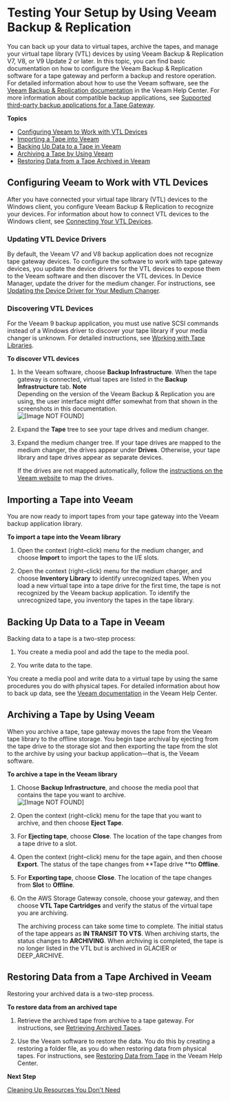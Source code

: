 # Testing Your Setup by Using Veeam Backup & Replication<a name="backup-Veeam"></a>

You can back up your data to virtual tapes, archive the tapes, and manage your virtual tape library \(VTL\) devices by using Veeam Backup & Replication V7, V8, or V9 Update 2 or later\. In this topic, you can find basic documentation on how to configure the Veeam Backup & Replication software for a tape gateway and perform a backup and restore operation\. For detailed information about how to use the Veeam software, see the [Veeam Backup & Replication documentation](http://helpcenter.veeam.com/backup/70/hyperv/working_with_tape_media.html) in the Veeam Help Center\. For more information about compatible backup applications, see [Supported third\-party backup applications for a Tape Gateway](Requirements.md#requirements-backup-sw-for-vtl)\.

**Topics**
+ [Configuring Veeam to Work with VTL Devices](#veeam-configure-software)
+ [Importing a Tape into Veeam](#veeam-Import-tapes)
+ [Backing Up Data to a Tape in Veeam](#veeam-write-data-to-tape)
+ [Archiving a Tape by Using Veeam](#veeam-archive-tape)
+ [Restoring Data from a Tape Archived in Veeam](#veeam-restore-tape)

## Configuring Veeam to Work with VTL Devices<a name="veeam-configure-software"></a>

After you have connected your virtual tape library \(VTL\) devices to the Windows client, you configure Veeam Backup & Replication to recognize your devices\. For information about how to connect VTL devices to the Windows client, see [Connecting Your VTL Devices](GettingStarted-create-tape-gateway.md#GettingStartedAccessTapesVTL)\.

### Updating VTL Device Drivers<a name="veeam-update-driver"></a>

By default, the Veeam V7 and V8 backup application does not recognize tape gateway devices\. To configure the software to work with tape gateway devices, you update the device drivers for the VTL devices to expose them to the Veeam software and then discover the VTL devices\. In Device Manager, update the driver for the medium changer\. For instructions, see [Updating the Device Driver for Your Medium Changer](resource_vtl-devices.md#update-vtl-device-driver)\.

### Discovering VTL Devices<a name="veeam-dicorver-tapes"></a>

For the Veeam 9 backup application, you must use native SCSI commands instead of a Windows driver to discover your tape library if your media changer is unknown\. For detailed instructions, see [Working with Tape Libraries](https://helpcenter.veeam.com/backup/vsphere/managing_library.html)\.

**To discover VTL devices**

1. In the Veeam software, choose **Backup Infrastructure**\. When the tape gateway is connected, virtual tapes are listed in the **Backup Infrastructure** tab\.
**Note**  
Depending on the version of the Veeam Backup & Replication you are using, the user interface might differ somewhat from that shown in the screenshots in this documentation\.  
![\[Image NOT FOUND\]](http://docs.aws.amazon.com/storagegateway/latest/userguide/images/veeam2.png)

1. Expand the **Tape** tree to see your tape drives and medium changer\.

1. Expand the medium changer tree\. If your tape drives are mapped to the medium changer, the drives appear under **Drives**\. Otherwise, your tape library and tape drives appear as separate devices\. 

   If the drives are not mapped automatically, follow the [instructions on the Veeam website](http://www.veeam.com/kb1842) to map the drives\. 

## Importing a Tape into Veeam<a name="veeam-Import-tapes"></a>

You are now ready to import tapes from your tape gateway into the Veeam backup application library\.

**To import a tape into the Veeam library**

1. Open the context \(right–click\) menu for the medium changer, and choose **Import** to import the tapes to the I/E slots\.

1. Open the context \(right–click\) menu for the medium charger, and choose **Inventory Library** to identify unrecognized tapes\. When you load a new virtual tape into a tape drive for the first time, the tape is not recognized by the Veeam backup application\. To identify the unrecognized tape, you inventory the tapes in the tape library\.

## Backing Up Data to a Tape in Veeam<a name="veeam-write-data-to-tape"></a>

Backing data to a tape is a two\-step process: 

1. You create a media pool and add the tape to the media pool\.

1. You write data to the tape\.

You create a media pool and write data to a virtual tape by using the same procedures you do with physical tapes\. For detailed information about how to back up data, see the [Veeam documentation](http://helpcenter.veeam.com/backup/70/hyperv/index.html?getting_started_with_tapes.html) in the Veeam Help Center\.

## Archiving a Tape by Using Veeam<a name="veeam-archive-tape"></a>

When you archive a tape, tape gateway moves the tape from the Veeam tape library to the offline storage\. You begin tape archival by ejecting from the tape drive to the storage slot and then exporting the tape from the slot to the archive by using your backup application—that is, the Veeam software\.

**To archive a tape in the Veeam library**

1. Choose **Backup Infrastructure**, and choose the media pool that contains the tape you want to archive\.   
![\[Image NOT FOUND\]](http://docs.aws.amazon.com/storagegateway/latest/userguide/images/veeam-archive-tape2.png)

1. Open the context \(right–click\) menu for the tape that you want to archive, and then choose **Eject Tape**\.

1. For **Ejecting tape**, choose **Close**\. The location of the tape changes from a tape drive to a slot\.

1. Open the context \(right–click\) menu for the tape again, and then choose **Export**\. The status of the tape changes from **Tape drive **to **Offline**\.

1. For **Exporting tape**, choose **Close**\. The location of the tape changes from **Slot** to **Offline**\.

1. On the AWS Storage Gateway console, choose your gateway, and then choose **VTL Tape Cartridges** and verify the status of the virtual tape you are archiving\. 

   The archiving process can take some time to complete\. The initial status of the tape appears as **IN TRANSIT TO VTS**\. When archiving starts, the status changes to **ARCHIVING**\. When archiving is completed, the tape is no longer listed in the VTL but is archived in GLACIER or DEEP\_ARCHIVE\.

## Restoring Data from a Tape Archived in Veeam<a name="veeam-restore-tape"></a>

Restoring your archived data is a two\-step process\.

**To restore data from an archived tape**

1. Retrieve the archived tape from archive to a tape gateway\. For instructions, see [Retrieving Archived Tapes](managing-gateway-vtl.md#retrieving-archived-tapes-vtl)\.

1. Use the Veeam software to restore the data\. You do this by creating a restoring a folder file, as you do when restoring data from physical tapes\. For instructions, see [Restoring Data from Tape](http://helpcenter.veeam.com/backup/70/hyperv/restoring_data_from_tape.html) in the Veeam Help Center\.

**Next Step**

[Cleaning Up Resources You Don't Need](GettingStartedWhatsNextStep3-vtl.md#cleanup-vtl)